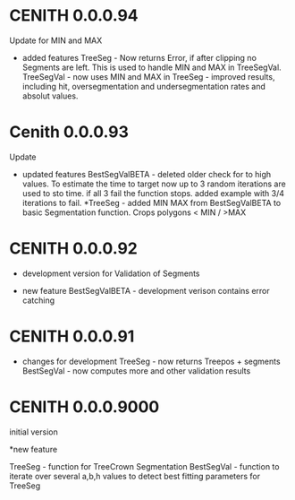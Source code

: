 # CENITH 0.0.0.94
Update for MIN and MAX

* added features
TreeSeg -  Now returns Error, if after clipping no Segments are left. This is used to handle MIN and MAX in TreeSegVal.
TreeSegVal - now uses MIN and MAX in TreeSeg
           - improved results, including hit, oversegmentation and undersegmentation rates and absolut values.

# Cenith 0.0.0.93
Update

* updated features
BestSegValBETA - deleted older check for to high values. To estimate the time to target now up to 3 random iterations are used to sto time. if all 3 fail the function stops. added example with 3/4 iterations to fail.
*TreeSeg -  added MIN MAX from BestSegValBETA to basic Segmentation function. Crops polygons < MIN / >MAX

# CENITH 0.0.0.92
* development version for Validation of Segments

* new feature
BestSegValBETA - development verison contains error catching

# CENITH 0.0.0.91

* changes for development
TreeSeg - now returns Treepos + segments
BestSegVal - now computes more and other validation results

# CENITH 0.0.0.9000
initial version

*new feature

TreeSeg - function for TreeCrown Segmentation
BestSegVal - function to iterate over several a,b,h values to detect best fitting parameters for TreeSeg
